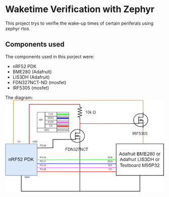 # Waketime Verification with Zephyr

This project trys to verifie the wake-up times of certain periferals using zephyr rtos.

## Components used

The components used in this porject were:
- nRF52 PDK
- BME280 (Adafruit)
- LIS3DH (Adafruit)
- FDN327NCT-ND (mosfet)
- IRF5305 (mosfet)

The diagram:
![Diagram](TestWakeTimeDiagram.drawio.png)
